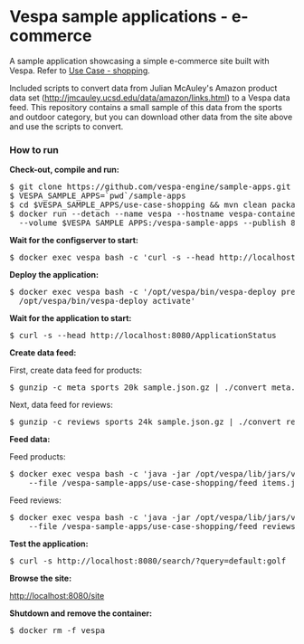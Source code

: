 <!-- Copyright 2019 Oath Inc. Licensed under the terms of the Apache 2.0 license. See LICENSE in the project root. -->

# Vespa sample applications - e-commerce

A sample application showcasing a simple e-commerce site built with Vespa. Refer to [Use Case - shopping](https://docs.vespa.ai/en/use-case-shopping.html).

Included scripts to convert data from Julian McAuley's Amazon product data set
(http://jmcauley.ucsd.edu/data/amazon/links.html)
to a Vespa data feed. This repository contains a small sample of this data from
the sports and outdoor category, but you can download other data from the site
above and use the scripts to convert.

### How to run

**Check-out, compile and run:**

<pre data-test="exec">
$ git clone https://github.com/vespa-engine/sample-apps.git
$ VESPA_SAMPLE_APPS=`pwd`/sample-apps
$ cd $VESPA_SAMPLE_APPS/use-case-shopping &amp;&amp; mvn clean package
$ docker run --detach --name vespa --hostname vespa-container --privileged \
  --volume $VESPA_SAMPLE_APPS:/vespa-sample-apps --publish 8080:8080 vespaengine/vespa
</pre>

**Wait for the configserver to start:**

<pre data-test="exec" data-test-wait-for="200 OK">
$ docker exec vespa bash -c 'curl -s --head http://localhost:19071/ApplicationStatus'
</pre>

**Deploy the application:**

<pre data-test="exec">
$ docker exec vespa bash -c '/opt/vespa/bin/vespa-deploy prepare /vespa-sample-apps/use-case-shopping/target/application.zip && \
  /opt/vespa/bin/vespa-deploy activate'
</pre>

**Wait for the application to start:**

<pre data-test="exec" data-test-wait-for="200 OK">
$ curl -s --head http://localhost:8080/ApplicationStatus
</pre>

**Create data feed:**

First, create data feed for products:

<pre data-test="exec">
$ gunzip -c meta_sports_20k_sample.json.gz | ./convert_meta.py > feed_items.json
</pre>

Next, data feed for reviews:

<pre data-test="exec">
$ gunzip -c reviews_sports_24k_sample.json.gz | ./convert_reviews.py > feed_reviews.json
</pre>

**Feed data:**

Feed products:

<pre data-test="exec">
$ docker exec vespa bash -c 'java -jar /opt/vespa/lib/jars/vespa-http-client-jar-with-dependencies.jar \
    --file /vespa-sample-apps/use-case-shopping/feed_items.json --host localhost --port 8080'
</pre>

Feed reviews:

<pre data-test="exec">
$ docker exec vespa bash -c 'java -jar /opt/vespa/lib/jars/vespa-http-client-jar-with-dependencies.jar \
    --file /vespa-sample-apps/use-case-shopping/feed_reviews.json --host localhost --port 8080'
</pre>

**Test the application:**

<pre data-test="exec" data-test-assert-contains="id:item:item::">
$ curl -s http://localhost:8080/search/?query=default:golf
</pre>

**Browse the site:**

[http://localhost:8080/site](http://localhost:8080/site)

**Shutdown and remove the container:**
<pre data-test="after">
$ docker rm -f vespa
</pre>




